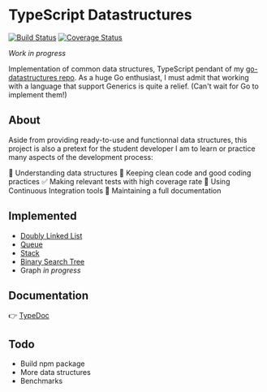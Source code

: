 # TypeScript Datastructures

[![Build Status](https://travis-ci.org/GregoryAlbouy/ts-datastructures.svg?branch=master)](https://travis-ci.org/GregoryAlbouy/ts-datastructures)
[![Coverage Status](https://coveralls.io/repos/github/GregoryAlbouy/ts-datastructures/badge.svg?branch=master)](https://coveralls.io/github/GregoryAlbouy/ts-datastructures?branch=master)

_Work in progress_

Implementation of common data structures, TypeScript pendant of my [go-datastructures repo](https://github.com/gregoryalbouy/go-datastructures).
As a huge Go enthusiast, I must admit that working with a language that support Generics is quite a relief. (Can't wait for Go to implement them!)

## About

Aside from providing ready-to-use and functionnal data structures, this project is also a pretext for the student developer I am to learn or practice many aspects of the development process:

:office: Understanding data structures
:vertical_traffic_light: Keeping clean code and good coding practices
:white_check_mark: Making relevant tests with high coverage rate
:arrows_counterclockwise: Using Continuous Integration tools
:blue_book: Maintaining a full documentation


## Implemented

* [Doubly Linked List](https://gregoryalbouy-ts-datastructures.netlify.app/classes/_list_doubly_linked_list_.doublylinkedlist.html)
* [Queue](https://gregoryalbouy-ts-datastructures.netlify.app/classes/_queue_queue_.queue.html)
* [Stack](https://gregoryalbouy-ts-datastructures.netlify.app/classes/_stack_stack_.stack.html)
* [Binary Search Tree](https://gregoryalbouy-ts-datastructures.netlify.app/classes/_tree_binary_search_tree_.binarysearchtree.html)
* Graph *in progress*

## Documentation

:point_right: [TypeDoc](https://gregoryalbouy-ts-datastructures.netlify.app)

## Todo

* Build npm package
* More data structures
* Benchmarks